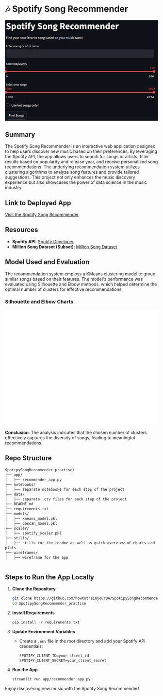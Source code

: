 # 🎶 Spotify Song Recommender

![App Screenshot](stills/SpotifySongRecommender.png) 

## Summary
The Spotify Song Recommender is an interactive web application designed to help users discover new music based on their preferences. By leveraging the Spotify API, the app allows users to search for songs or artists, filter results based on popularity and release year, and receive personalized song recommendations. The underlying recommendation system utilizes clustering algorithms to analyze song features and provide tailored suggestions. This project not only enhances the music discovery experience but also showcases the power of data science in the music industry.

## Link to Deployed App
[Visit the Spotify Song Recommender](https://spotifysongrec-practise.streamlit.app/)

## Resources
- **Spotify API**: [Spotify Developer](https://developer.spotify.com/documentation/web-api/)
- **Million Song Dataset (Subset)**: [Million Song Dataset](http://millionsongdataset.com/)

## Model Used and Evaluation
The recommendation system employs a KMeans clustering model to group similar songs based on their features. The model's performance was evaluated using Silhouette and Elbow methods, which helped determine the optimal number of clusters for effective recommendations.

### Silhouette and Elbow Charts
![Silhouette Chart & Elbow Chart](stills/elbow_silhouette_analysis.png)

**Conclusion**: The analysis indicates that the chosen number of clusters effectively captures the diversity of songs, leading to meaningful recommendations.

## Repo Structure
``` 
SpotipySongRecommender_practise/
├── app/
│   ├── recommender_app.py
├── notebooks/
│   ├── separate notebooks for each step of the project
├── data/
│   ├── separate .csv files for each step of the project
├── README.md
├── requirements.txt
├── models/
│   ├── kmeans_model.pkl
│   ├── dbscan_model.pkl
├── scaler/
│   ├── spotify_scaler.pkl
├── stills/
│   ├── stills for the readme as well as quick overview of charts and plots
├── wireframes/
│   ├── wireframe for the app


```

## Steps to Run the App Locally
1. **Clone the Repository**
   ```bash
   git clone https://github.com/howtotrainyourDA/SpotipySongRecommender_practise
   cd SpotipySongRecommender_practise
   ```

2. **Install Requirements**
   ```bash
   pip install -r requirements.txt
   ```

3. **Update Environment Variables**
   - Create a `.env` file in the root directory and add your Spotify API credentials:
     ```
     SPOTIPY_CLIENT_ID=your_client_id
     SPOTIPY_CLIENT_SECRET=your_client_secret
     ```

4. **Run the App**
   ```bash
   streamlit run app/recommender_app.py
   ```

Enjoy discovering new music with the Spotify Song Recommender!